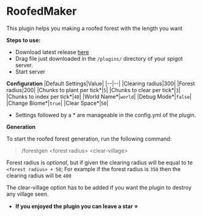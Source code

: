# **RoofedMaker**

This plugin helps you making a roofed forest with the length you want

**Steps to use:**

- Download latest release    [here](https://github.com/MonkeyDevelopment/RoofedMaker/releases)
- Drag file just downloaded in the `/plugins/` directory of your spigot server.
- Start server

**Configuration**
|Default Settings|Value|
|--|--|
|Clearing radius|300|
|Forest radius|200|
|Chunks to plant per tick\*|`5`|
|Chunks to clear per tick\*|`3`|
|Chunks to index per tick\*|`40`|
|World Name\*|`world`| 
|Debug Mode\*|`false`| 
|Change Biome\*|`true`| 
|Clear Space\*|`50`|

 - Settings followed by a \* are manageable in the config.yml of the
   plugin.

**Generation**

To start the roofed forest generation, run the following command:

> /forestgen \<forest radius\> \<clear-village\>

Forest radius is *optional*, but if given the clearing radius will be equal to te `<forest radius> + 50`; For example if the forest radius is `350` then the clearing radius will be `400`

The clear-village option has to be added if you want the plugin to destroy any village seen.

 - **If you enjoyed the plugin you can leave a star ⭐️**

